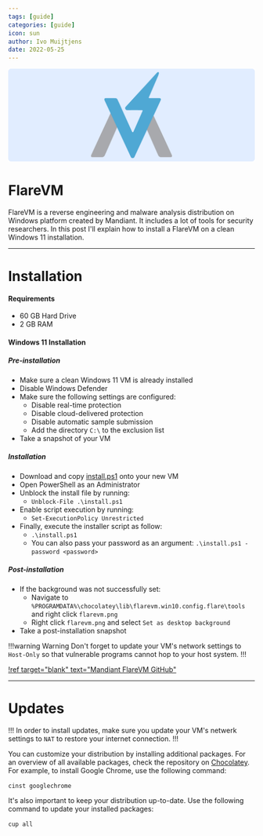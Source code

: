 ```yaml
---
tags: [guide]
categories: [guide]
icon: sun
author: Ivo Muijtjens
date: 2022-05-25
---
```

![](/static/headers/mandiant.png)

# FlareVM

FlareVM is a reverse engineering and malware analysis distribution on Windows platform created by Mandiant. It includes a lot of tools for security researchers. In this post I'll explain how to install a FlareVM on a clean Windows 11 installation.

---

# Installation

#### Requirements

- 60 GB Hard Drive
- 2 GB RAM

#### Windows 11 Installation

##### Pre-installation

- Make sure a clean Windows 11 VM is already installed
- Disable Windows Defender
- Make sure the following settings are configured:
    - Disable real-time protection
    - Disable cloud-delivered protection
    - Disable automatic sample submission
    - Add the directory `C:\` to the exclusion list
- Take a snapshot of your VM

##### Installation

- Download and copy [install.ps1](https://github.com/fireeye/flare-vm/raw/master/install.ps1) onto your new VM
- Open PowerShell as an Administrator
- Unblock the install file by running:
    - `Unblock-File .\install.ps1`
- Enable script execution by running:
    - `Set-ExecutionPolicy Unrestricted`
- Finally, execute the installer script as follow:
    - `.\install.ps1`
    - You can also pass your password as an argument: `.\install.ps1 -password <password>`

##### Post-installation
- If the background was not successfully set:
    - Navigate to `%PROGRAMDATA%\chocolatey\lib\flarevm.win10.config.flare\tools` and right click `flarevm.png`
    - Right click `flarevm.png` and select `Set as desktop background`
- Take a post-installation snapshot

!!!warning Warning
Don't forget to update your VM's network settings to `Host-Only` so that vulnerable programs cannot hop to your host system.
!!!

[!ref target="blank" text="Mandiant FlareVM GitHub"](https://github.com/mandiant/flare-vm)

---

# Updates

!!!
In order to install updates, make sure you update your VM's netwerk settings to `NAT` to restore your internet connection.
!!!

You can customize your distribution by installing additional packages. For an overview of all available packages, check the repository on [Chocolatey](https://community.chocolatey.org/packages). For example, to install Google Chrome, use the following command:

    cinst googlechrome

It's also important to keep your distribution up-to-date. Use the following command to update your installed packages:

    cup all